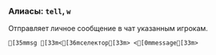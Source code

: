 ### Алиасы: `tell`, `w`
Отправляет личное сообщение в чат указанным игрокам.
```ansi
[35mmsg [33m<[36mселектор[33m> <[0mmessage[33m>
```